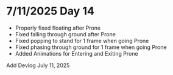 # 7/11/2025 Day 14

- Properly fixed floating after Prone
- Fixed falling through ground after Prone
- Fixed popping to stand for 1 frame when going Prone
- Fixed phasing through ground for 1 frame when going Prone
- Added Animations for Entering and Exiting Prone

Add Devlog July 11, 2025
